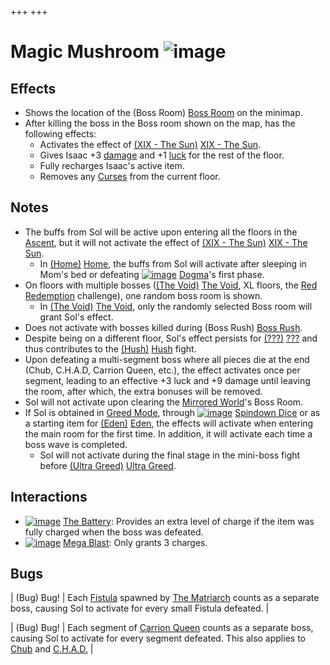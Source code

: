 +++
+++

 # Magic Mushroom ![image](/image/Magic_Mushroom.png) 


Effects
---------


* Shows the location of the (Boss Room) [Boss Room](/wiki/Boss_Room "Boss Room") on the minimap.
* After killing the boss in the Boss room shown on the map, has the following effects:
	+ Activates the effect of [(XIX - The Sun)](/wiki/Cards_and_Runes "XIX - The Sun") [XIX - The Sun](/wiki/Cards_and_Runes "Cards and Runes").
	+ Gives Isaac +3 [damage](/wiki/Damage "Damage") and +1 [luck](/wiki/Luck "Luck") for the rest of the floor.
	+ Fully recharges Isaac's active item.
	+ Removes any [Curses](/wiki/Curses "Curses") from the current floor.


Notes
-------


* The buffs from Sol will be active upon entering all the floors in the [Ascent](/wiki/Ascent "Ascent"), but it will not activate the effect of [(XIX - The Sun)](/wiki/Cards_and_Runes "XIX - The Sun") [XIX - The Sun](/wiki/Cards_and_Runes "Cards and Runes").
	+ In [(Home)](/wiki/Home "Home") [Home](/wiki/Home "Home"), the buffs from Sol will activate after sleeping in Mom's bed or defeating [![image](/image/Dogma_(Item).png)](/wiki/Dogma "Dogma") [Dogma](/wiki/Dogma "Dogma")'s first phase.
* On floors with multiple bosses ([(The Void)](/wiki/The_Void "The Void") [The Void](/wiki/The_Void "The Void"), XL floors, the [Red Redemption](/wiki/Red_Redemption "Red Redemption") challenge), one random boss room is shown.
	+ In [(The Void)](/wiki/The_Void "The Void") [The Void](/wiki/The_Void "The Void"), only the randomly selected Boss room will grant Sol's effect.
* Does not activate with bosses killed during (Boss Rush) [Boss Rush](/wiki/Boss_Rush "Boss Rush").
* Despite being on a different floor, Sol's effect persists for [(???)](/wiki/%3F%3F%3F_(Floor) "???") [???](/wiki/%3F%3F%3F_(Floor) "??? (Floor)") and thus contributes to the [(Hush)](/wiki/Hush "Hush") [Hush](/wiki/Hush "Hush") fight.
* Upon defeating a multi-segment boss where all pieces die at the end (Chub, C.H.A.D, Carrion Queen, etc.), the effect activates once per segment, leading to an effective +3 luck and +9 damage until leaving the room, after which, the extra bonuses will be removed.
* Sol will not activate upon clearing the [Mirrored World](/wiki/Mirrored_World "Mirrored World")'s Boss Room.
* If Sol is obtained in [Greed Mode](/wiki/Greed_Mode "Greed Mode"), through [![image](/image/Spindown_Dice.png)](/wiki/Spindown_Dice "Spindown Dice") [Spindown Dice](/wiki/Spindown_Dice "Spindown Dice") or as a starting item for  [(Eden)](/wiki/Eden "Eden") [Eden](/wiki/Eden "Eden"), the effects will activate when entering the main room for the first time. In addition, it will activate each time a boss wave is completed.
	+ Sol will not activate during the final stage in the mini-boss fight before [(Ultra Greed)](/wiki/Ultra_Greed "Ultra Greed") [Ultra Greed](/wiki/Ultra_Greed "Ultra Greed").


Interactions
--------------


* [![image](/image/The_Battery.png)](/wiki/The_Battery "The Battery") [The Battery](/wiki/The_Battery "The Battery"): Provides an extra level of charge if the item was fully charged when the boss was defeated.
* [![image](/image/Mega_Blast.png)](/wiki/Mega_Blast "Mega Blast") [Mega Blast](/wiki/Mega_Blast "Mega Blast"): Only grants 3 charges.


Bugs
------




| (Bug) Bug!
 | Each [Fistula](/wiki/Fistula "Fistula") spawned by [The Matriarch](/wiki/The_Matriarch "The Matriarch") counts as a separate boss, causing Sol to activate for every small Fistula defeated.
 |




| (Bug) Bug!
 | Each segment of [Carrion Queen](/wiki/Carrion_Queen "Carrion Queen") counts as a separate boss, causing Sol to activate for every segment defeated. This also applies to [Chub](/wiki/Chub "Chub") and [C.H.A.D.](/wiki/C.H.A.D. "C.H.A.D.") |


